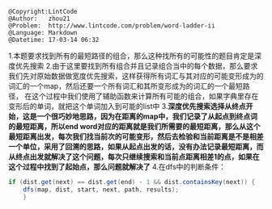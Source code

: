 ```
@Copyright:LintCode
@Author:   zhou21
@Problem:  http://www.lintcode.com/problem/word-ladder-ii
@Language: Markdown
@Datetime: 17-03-14 06:32
```

1.本题要求找到所有的最短路径的组合，那么这种找所有的可能性的题目肯定是深度优先搜索
2.由于这里要找到所有组合并且记录组合当中的每个数据，那么要求我们先对原始数据做宽度优先搜索，这样获得所有词汇与其对应的可能变形成为的词汇的一个map，然后还要一个所有词汇和其所变形成为的词汇的一个最短路径， 在这个过程中我们使用了辅助函数来计算所有可能的组合，如果字典里存在变形后的单词，就把这个单词加入到可能的list中
3.**深度优先搜索选择从终点开始，这是一个很巧妙地思路，因为在距离的map中，我们记录了从起点到终点词的最短距离，所以end word对应的距离就是我们所需要的最短距离，那么从这个最短距离出发，每次我们找当前次的可能变形，然后去检验和当前距离是不是相差一个单位，采用了回溯的思路，如果从起点出发的话，没有办法记录最短距离，而从终点出发就解决了这个问题，每次只继续搜索和当前点距离相差1的点，如果在这个过程中找到了起始点，那么问题就解决了**
4.在dfs中的判断条件：
```java
if (dist.get(next) == dist.get(end) - 1 && dist.containsKey(next)) {
	dfs(map, dist, start, next, path, results);
	}
```